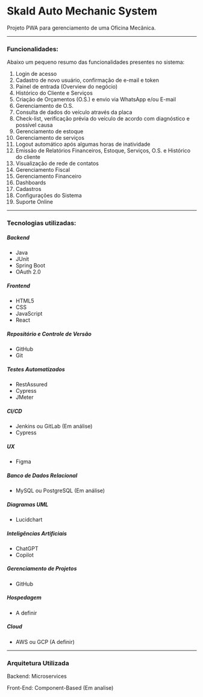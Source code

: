 
<h1><b>Skald Auto Mechanic System</b></h1>
<p>Projeto PWA para gerenciamento de uma Oficina Mecânica.</p>

<hr>

<h3>Funcionalidades:</h3>
<p>Abaixo um pequeno resumo das funcionalidades presentes no sistema:</p>

<ol>
  <li>Login de acesso</li>
  <li>Cadastro de novo usuário, confirmação de e-mail e token</li>
  <li>Painel de entrada (Overview do negócio)</li>
  <li>Histórico do Cliente e Serviços</li>
  <li>Criação de Orçamentos (O.S.) e envio via WhatsApp e/ou E-mail</li>
  <li>Gerenciamento de O.S.</li>
  <li>Consulta de dados do veículo através da placa</li>
  <li>Check-list, verificação prévia do veículo de acordo com diagnóstico e possível causa</li>
  <li>Gerenciamento de estoque</li>
  <li>Gerenciamento de serviços</li>
  <li>Logout automático após algumas horas de inatividade</li>
  <li>Emissão de Relatórios Financeiros, Estoque, Serviços, O.S. e Histórico do cliente</li>
  <li>Visualização de rede de contatos</li>
  <li>Gerenciamento Fiscal</li>
  <li>Gerenciamento Financeiro</li>
  <li>Dashboards</li>
  <li>Cadastros</li>
  <li>Configurações do Sistema</li>
  <li>Suporte Online</li>
</ol>

<hr>

<h3>Tecnologias utilizadas:</h3>

<h5>Backend</h5>
<ul>
  <li>Java</li>
  <li>JUnit</li>
  <li>Spring Boot</li>
  <li>OAuth 2.0</li>
</ul>

<h5>Frontend</h5>
<ul>
  <li>HTML5</li>
  <li>CSS</li>
  <li>JavaScript</li>
  <li>React</li>
</ul>

<h5>Repositório e Controle de Versão</h5>
<ul>
  <li>GitHub</li>
  <li>Git</li>
</ul>

<h5>Testes Automatizados</h5>
<ul>
  <li>RestAssured</li>
  <li>Cypress</li>
  <li>JMeter</li>
</ul>

<h5>CI/CD</h5>
<ul>
  <li>Jenkins ou GitLab (Em análise)</li>
  <li>Cypress</li>
</ul>

<h5>UX</h5>
<ul>
  <li>Figma</li>
</ul>

<h5>Banco de Dados Relacional</h5>
<ul>
  <li>MySQL ou PostgreSQL (Em análise)</li>
</ul>

<h5>Diagramas UML</h5>
<ul>
  <li>Lucidchart</li>
</ul>

<h5>Inteligências Artificiais</h5>
<ul>
  <li>ChatGPT</li>
  <li>Copilot</li>
</ul>

<h5>Gerenciamento de Projetos</h5>
<ul>
  <li>GitHub</li>
</ul>

<h5>Hospedagem</h5>
<ul>
  <li>A definir</li>
</ul>

<h5>Cloud</h5>
<ul>
  <li>AWS ou GCP (A definir)</li>
</ul>

<hr>

<h3>Arquitetura Utilizada</h3>
<p>Backend: Microservices </p>
<p>Front-End: Component-Based (Em analise)</p>

